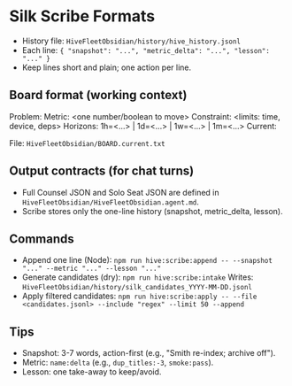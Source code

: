 <!-- Updated: 2025-09-18T13:32:25.841Z -->
# Silk Scribe Formats

- History file: `HiveFleetObsidian/history/hive_history.jsonl`
- Each line: `{ "snapshot": "...", "metric_delta": "...", "lesson": "..." }`
- Keep lines short and plain; one action per line.

## Board format (working context)
Problem: <blocker now>
Metric: <one number/boolean to move>
Constraint: <limits: time, device, deps>
Horizons: 1h=<...> | 1d=<...> | 1w=<...> | 1m=<...>
Current: <current approach>

File: `HiveFleetObsidian/BOARD.current.txt`

## Output contracts (for chat turns)
- Full Counsel JSON and Solo Seat JSON are defined in `HiveFleetObsidian/HiveFleetObsidian.agent.md`.
- Scribe stores only the one-line history (snapshot, metric_delta, lesson).

## Commands
- Append one line (Node):
  `npm run hive:scribe:append -- --snapshot "..." --metric "..." --lesson "..."`
- Generate candidates (dry):
  `npm run hive:scribe:intake`
  Writes: `HiveFleetObsidian/history/silk_candidates_YYYY-MM-DD.jsonl`
- Apply filtered candidates:
  `npm run hive:scribe:apply -- --file <candidates.jsonl> --include "regex" --limit 50 --append`

## Tips
- Snapshot: 3-7 words, action-first (e.g., "Smith re-index; archive off").
- Metric: `name:delta` (e.g., `dup_titles:-3`, `smoke:pass`).
- Lesson: one take-away to keep/avoid.
